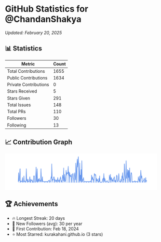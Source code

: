 # GitHub Statistics for @ChandanShakya
*Updated: February 20, 2025*

## 📊 Statistics
| Metric | Count |
|--------|--------|
| Total Contributions | 1655 |
| Public Contributions | 1634 |
| Private Contributions | 0 |
| Stars Received | 5 |
| Stars Given | 291 |
| Total Issues | 148 |
| Total PRs | 110 |
| Followers | 30 |
| Following | 13 |

## 📈 Contribution Graph

![Contribution Graph](./contribution_graph.png)

## 🏆 Achievements

- 🔥 Longest Streak: 20 days
- 👥 New Followers (avg): 30 per year
- 📅 First Contribution: Feb 18, 2024
- ⭐ Most Starred: kurakahani.github.io (3 stars)
